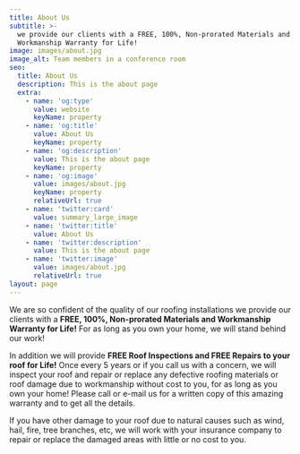```yaml
---
title: About Us
subtitle: >-
  we provide our clients with a FREE, 100%, Non-prorated Materials and
  Workmanship Warranty for Life!
image: images/about.jpg
image_alt: Team members in a conference room
seo:
  title: About Us
  description: This is the about page
  extra:
    - name: 'og:type'
      value: website
      keyName: property
    - name: 'og:title'
      value: About Us
      keyName: property
    - name: 'og:description'
      value: This is the about page
      keyName: property
    - name: 'og:image'
      value: images/about.jpg
      keyName: property
      relativeUrl: true
    - name: 'twitter:card'
      value: summary_large_image
    - name: 'twitter:title'
      value: About Us
    - name: 'twitter:description'
      value: This is the about page
    - name: 'twitter:image'
      value: images/about.jpg
      relativeUrl: true
layout: page
---
```

We are so confident of the quality of our roofing installations we provide our clients with a **FREE, 100%, Non-prorated Materials and Workmanship Warranty for Life!** For as long as you own your home, we will stand behind our work!

In addition we will provide **FREE Roof Inspections and FREE Repairs to your roof for Life!** Once every 5 years or if you call us with a concern, we will inspect your roof and repair or replace any defective roofing materials or roof damage due to workmanship without cost to you, for as long as you own your home! Please call or e-mail us for a written copy of this amazing warranty and to get all the details. 

If you have other damage to your roof due to natural causes such as wind, hail, fire, tree branches, etc, we will work with your insurance company to repair or replace the damaged areas with little or no cost to you. 
